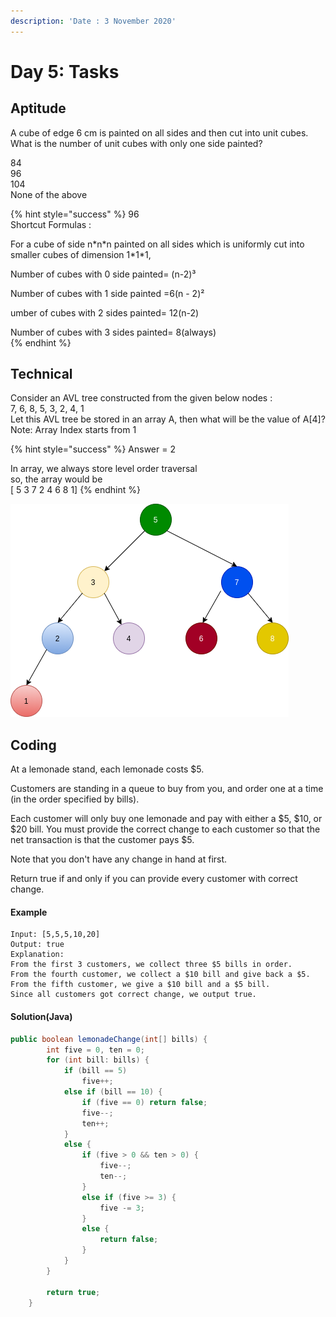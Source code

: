 ```yaml
---
description: 'Date : 3 November 2020'
---
```


# Day 5: Tasks

## Aptitude

A cube of edge 6 cm is painted on all sides and then cut into unit cubes. What is the number of unit cubes with only one side painted?

84  
96  
104   
None of the above

{% hint style="success" %}
96  
Shortcut Formulas :

For a cube of side n\*n\*n painted on all sides which is uniformly cut into smaller cubes of dimension 1\*1\*1,

Number of cubes with 0 side painted= \(n-2\)³

Number of cubes with 1 side painted =6\(n - 2\)²

umber of cubes with 2 sides painted= 12\(n-2\)

Number of cubes with 3 sides painted= 8\(always\)  
{% endhint %}

## Technical

Consider an AVL tree constructed from the given below nodes :   
7, 6, 8, 5, 3, 2, 4, 1  
Let this AVL tree be stored in an array A, then what will be the value of A\[4\]?  
Note: Array Index starts from 1  


{% hint style="success" %}
Answer = 2  
  
In array, we always store level order traversal  
so, the array would be  
\[ 5 3 7 2 4 6 8 1\]
{% endhint %}

![AVL Tree for given array](../.gitbook/assets/untitled-diagram%20%281%29.png)

## Coding 

At a lemonade stand, each lemonade costs $5. 

Customers are standing in a queue to buy from you, and order one at a time \(in the order specified by bills\).

Each customer will only buy one lemonade and pay with either a $5, $10, or $20 bill.  You must provide the correct change to each customer so that the net transaction is that the customer pays $5.

 Note that you don't have any change in hand at first.

 Return true if and only if you can provide every customer with correct change.

#### Example

```text
Input: [5,5,5,10,20]
Output: true
Explanation: 
From the first 3 customers, we collect three $5 bills in order.
From the fourth customer, we collect a $10 bill and give back a $5.
From the fifth customer, we give a $10 bill and a $5 bill.
Since all customers got correct change, we output true.
```

#### Solution\(Java\)

```java
public boolean lemonadeChange(int[] bills) {
        int five = 0, ten = 0;
        for (int bill: bills) {
            if (bill == 5)
                five++;
            else if (bill == 10) {
                if (five == 0) return false;
                five--;
                ten++;
            } 
            else {
                if (five > 0 && ten > 0) {
                    five--;
                    ten--;
                } 
                else if (five >= 3) {
                    five -= 3;
                } 
                else {
                    return false;
                }
            }
        }

        return true;
    }
```

### 

